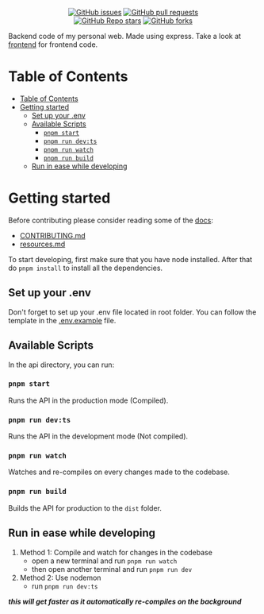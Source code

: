 <p align="center">
  <a href="https://github.com/Dadangdut33/Personal-Web-Backend/issues"><img alt="GitHub issues" src="https://img.shields.io/github/issues/Dadangdut33/Personal-Web-Backend"></a>
  <a href="https://github.com/Dadangdut33/Personal-Web-Backend/pulls"><img alt="GitHub pull requests" src="https://img.shields.io/github/issues-pr/Dadangdut33/Personal-Web-Backend"></a>
  <br />
  <a href="https://github.com/Dadangdut33/Personal-Web-Backend/stargazers"><img alt="GitHub Repo stars" src="https://img.shields.io/github/stars/Dadangdut33/Personal-Web-Backend?style=social"></a>
  <a href="https://github.com/Dadangdut33/Personal-Web-Backend/network/members"><img alt="GitHub forks" src="https://img.shields.io/github/forks/Dadangdut33/Personal-Web-Backend?style=social"></a>
</p>

Backend code of my personal web. Made using express. Take a look at [frontend](https://github.com/Dadangdut33/Personal-Web) for frontend code.

# Table of Contents

- [Table of Contents](#table-of-contents)
- [Getting started](#getting-started)
  - [Set up your .env](#set-up-your-env)
  - [Available Scripts](#available-scripts)
    - [`pnpm start`](#pnpm-start)
    - [`pnpm run dev:ts`](#pnpm-run-devts)
    - [`pnpm run watch`](#pnpm-run-watch)
    - [`pnpm run build`](#pnpm-run-build)
  - [Run in ease while developing](#run-in-ease-while-developing)

# Getting started

Before contributing please consider reading some of the [docs](docs):

- [CONTRIBUTING.md](docs/CONTRIBUTING.md)
- [resources.md](docs/resources.md)

To start developing, first make sure that you have node installed. After that do `pnpm install` to install all the dependencies.

## Set up your .env

Don't forget to set up your .env file located in root folder. You can follow the template in the [.env.example](.env.example) file.

## Available Scripts

In the api directory, you can run:

### `pnpm start`

Runs the API in the production mode (Compiled).

### `pnpm run dev:ts`

Runs the API in the development mode (Not compiled).

### `pnpm run watch`

Watches and re-compiles on every changes made to the codebase.

### `pnpm run build`

Builds the API for production to the `dist` folder.

## Run in ease while developing

1. Method 1: Compile and watch for changes in the codebase
   - open a new terminal and run `pnpm run watch`
   - then open another terminal and run `pnpm run dev`
2. Method 2: Use nodemon
   - run `pnpm run dev:ts`

**_this will get faster as it automatically re-compiles on the background_**

